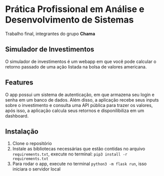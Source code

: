 # Prática Profissional em Análise e Desenvolvimento de Sistemas
Trabalho final, integrantes do grupo **Chama**

## Simulador de Investimentos

O simulador de investimentos é um webapp em que você pode calcular o retorno passado de uma ação listada na bolsa de valores americana.

## Features
O app possui um sistema de autenticação, em que armazena seu login e senha em um banco de dados. Além disso, a aplicação recebe seus inputs sobre o investimento e consulta uma API pública para trazer os valores, após isso, a aplicação calcula seus retornos e disponilibiliza em um dashboard.

## Instalação

1. Clone o repositório
2. Instale as bibliotecas necessárias que estão contidas no arquivo `requirements.txt`, execute no terminal:
    `pip3 install -r requirements.txt`
3. Para rodar o app, execute no terminal `python3 -m flask run`, isso iniciara o servidor local

